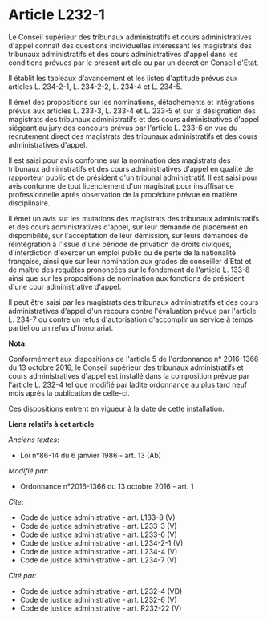 # Article L232-1

Le Conseil supérieur des tribunaux administratifs et cours administratives d'appel connaît des questions individuelles
intéressant les magistrats des tribunaux administratifs et des cours administratives d'appel dans les conditions prévues par
le présent article ou par un décret en Conseil d'Etat. 

Il établit les tableaux d'avancement et les listes d'aptitude prévus aux articles L. 234-2-1, L. 234-2-2, L. 234-4 et L.
234-5. 

Il émet des propositions sur les nominations, détachements et intégrations prévus aux articles L. 233-3, L. 233-4 et L. 233-5
et sur la désignation des magistrats des tribunaux administratifs et des cours administratives d'appel siégeant au jury des
concours prévus par l'article L. 233-6 en vue du recrutement direct des magistrats des tribunaux administratifs et des cours
administratives d'appel. 

Il est saisi pour avis conforme sur la nomination des magistrats des tribunaux administratifs et des cours administratives
d'appel en qualité de rapporteur public et de président d'un tribunal administratif. Il est saisi pour avis conforme de tout
licenciement d'un magistrat pour insuffisance professionnelle après observation de la procédure prévue en matière
disciplinaire. 

Il émet un avis sur les mutations des magistrats des tribunaux administratifs et des cours administratives d'appel, sur leur
demande de placement en disponibilité, sur l'acceptation de leur démission, sur leurs demandes de réintégration à l'issue
d'une période de privation de droits civiques, d'interdiction d'exercer un emploi public ou de perte de la nationalité
française, ainsi que sur leur nomination aux grades de conseiller d'Etat et de maître des requêtes prononcées sur le
fondement de l'article L. 133-8 ainsi que sur les propositions de nomination aux fonctions de président d'une cour
administrative d'appel. 

Il peut être saisi par les magistrats des tribunaux administratifs et des cours administratives d'appel d'un recours contre
l'évaluation prévue par l'article L. 234-7 ou contre un refus d'autorisation d'accomplir un service à temps partiel ou un
refus d'honorariat.

**Nota:**

Conformément aux dispositions de l'article 5 de l'ordonnance n° 2016-1366 du 13 octobre 2016, le Conseil supérieur des
tribunaux administratifs et cours administratives d'appel est installé dans la composition prévue par l'article L. 232-4 tel
que modifié par ladite ordonnance au plus tard neuf mois après la publication de celle-ci. 

Ces dispositions entrent en vigueur à la date de cette installation.

**Liens relatifs à cet article**

_Anciens textes_:

  - Loi n°86-14 du 6 janvier 1986 - art. 13 (Ab)

_Modifié par_:

  - Ordonnance n°2016-1366 du 13 octobre 2016 - art. 1

_Cite_:

  - Code de justice administrative - art. L133-8 (V)
  - Code de justice administrative - art. L233-3 (V)
  - Code de justice administrative - art. L233-6 (V)
  - Code de justice administrative - art. L234-2-1 (V)
  - Code de justice administrative - art. L234-4 (V)
  - Code de justice administrative - art. L234-7 (V)

_Cité par_:

  - Code de justice administrative - art. L232-4 (VD)
  - Code de justice administrative - art. L232-6 (V)
  - Code de justice administrative - art. R232-22 (V)
